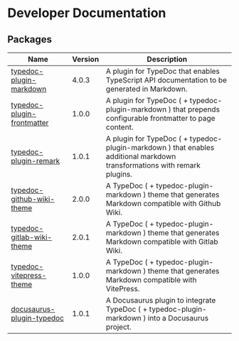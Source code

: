 # Developer Documentation

## Packages

| Name                                                               | Version | Description                                                                                                              |
| ------------------------------------------------------------------ | ------- | ------------------------------------------------------------------------------------------------------------------------ |
| [typedoc-plugin-markdown](typedoc-plugin-markdown/README.md)       | 4.0.3   | A plugin for TypeDoc that enables TypeScript API documentation to be generated in Markdown.                              |
| [typedoc-plugin-frontmatter](typedoc-plugin-frontmatter/README.md) | 1.0.0   | A plugin for TypeDoc ( + typedoc-plugin-markdown ) that prepends configurable frontmatter to page content.               |
| [typedoc-plugin-remark](typedoc-plugin-remark/README.md)           | 1.0.1   | A plugin for TypeDoc ( + typedoc-plugin-markdown ) that enables additional markdown transformations with remark plugins. |
| [typedoc-github-wiki-theme](typedoc-github-wiki-theme/README.md)   | 2.0.0   | A TypeDoc ( + typedoc-plugin-markdown ) theme that generates Markdown compatible with Github Wiki.                       |
| [typedoc-gitlab-wiki-theme](typedoc-gitlab-wiki-theme/README.md)   | 2.0.1   | A TypeDoc ( + typedoc-plugin-markdown ) theme that generates Markdown compatible with Gitlab Wiki.                       |
| [typedoc-vitepress-theme](typedoc-vitepress-theme/README.md)       | 1.0.0   | A TypeDoc ( + typedoc-plugin-markdown ) theme that generates Markdown compatible with VitePress.                         |
| [docusaurus-plugin-typedoc](docusaurus-plugin-typedoc/README.md)   | 1.0.1   | A Docusaurus plugin to integrate TypeDoc ( + typedoc-plugin-markdown ) into a Docusaurus project.                        |
